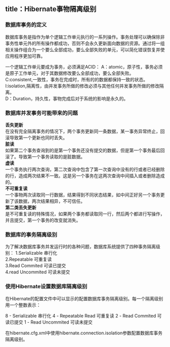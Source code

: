 title：Hibernate事物隔离级别
---

### 数据库事务的定义  
数据库事务是指作为单个逻辑工作单元执行的一系列操作。事务处理可以确保除非事务性单元外的所有操作都成功，否则不会永久更新面向数据的资源。通过将一组相关操作组合为一个要么全部成功，要么全部失败的单元，可以简化错误恢复并使应用程序更加可靠。  

一个逻辑工作单元要成为事务，必须满足ACID：
A：atomic，原子性，事务必须是原子工作单元，对于其数据修改要么全部成功，要么全部失败。  
C:consistent,一致性，事务在完成时，所有的的数据都保持一致的状态。  
I:isolation,隔离性，由并发事务所做的修改必须与其他任何并发事务所做的修改隔离。  
D：Duration，持久性，事物完成后对于系统的影响是永久的。


### 数据库并发事务可能带来的问题  
**丢失更新**  
在没有完全隔离事务的情况下，两个事务更新同一条数据，某一事务异常终止，回滚导致第一个更新也同时丢失。  
**脏读**  
如果第二个事务查询到的是第一个事务还没有提交的数据，但是第一个事务最后回滚了。导致第一个事务读取的是脏数据。  
**虚读**  
一个事务执行两次查询，第二次查询中包含了第一次查询中没有的行或者已经删除的行，造成两次结果不一致。这是另一个事务在这两次查询中间插入或者删除造成的。  
**不可重复读**  
一个事物两次读取同一行数据，结果得到不同状态结果，如中间正好另一个事务更新了该数据，两次结果相异，不可信任。  
**第二类丢失更新**  
是不可重复读的特殊情况，如果两个事务都读取同一行，然后两个都进行写操作，并且提交，第一个事务的改变就消失。  


### 数据库的事务隔离级别  
为了解决数据库事务并发运行时的各种问题，数据库系统提供了四种事务隔离级别：
1.Serializable 串行化  
2.Repeatable 可重复读  
3.Read Commited 可读已提交  
4.read Uncommited 可读未提交  

### 使用Hibernate设置数据库隔离级别

在Hibernate的配置文件中可以显示的配置数据库事务隔离级别。每一个隔离级别用一个整数表示：

8 - Serializable 串行化
4 - Repeatable Read 可重复读
2 - Read Commited 可读已提交
1 - Read Uncommited 可读未提交

在hibernate.cfg.xml中使用hibernate.connection.isolation参数配置数据库事务隔离级别。